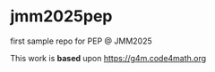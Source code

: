 # jmm2025pep
first sample repo for PEP @ JMM2025

This work is **based** upon <https://g4m.code4math.org>
